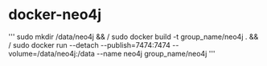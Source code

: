 # docker-neo4j

'''
sudo mkdir /data/neo4j &&  /
  sudo docker build -t  group_name/neo4j . && /
  sudo docker run --detach --publish=7474:7474 --volume=/data/neo4j:/data --name neo4j group_name/neo4j
'''
